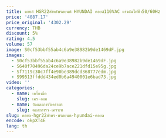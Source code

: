 ```yaml
---
title: คอยล์ HGR22สำหรับรถยนต์ HYUNDAI คอยล์110VAC แรงดันไฟฟ้า50/60Hz
price: '4087.17'
price_original: '4302.29'
currency: THB
discount: 5%
rating: 4.5
volume: 57
image: S0cf53bbf55ab4c6a9e38982b9de1469dF.jpg
images:
  - S0cf53bbf55ab4c6a9e38982b9de1469dF.jpg
  - S640f70496da24ce9b7ace221dfd15e95g.jpg
  - Sf7119c30c7ff4e90be389dcd368777edm.jpg
  - S99513ffddd434ed0b6a4940001e6bad73.jpg
video: ''
categories:
  - name: เครื่องมือ
    slug: เคร-องม
  - name: วัดและการวิเคราะห์
    slug: ดและการว-เคราะห
slug: คอยล-hgr22สำหร-บรถยนต-hyundai-คอยล
encode: okpXT4E
lang: th
---
```

  